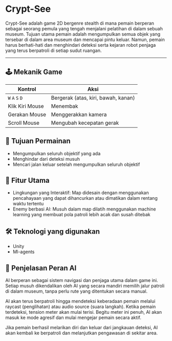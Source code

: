 # Crypt-See
Crypt-See adalah game 2D bergenre stealth di mana pemain berperan sebagai seorang pemula yang tengah menjalani pelatihan di dalam sebuah museum. Tujuan utama pemain adalah mengumpulkan semua objek yang tersebar di dalam area museum dan mencapai pintu keluar. Namun, pemain harus berhati-hati dan menghindari deteksi serta kejaran robot penjaga yang terus berpatroli di setiap sudut ruangan.

---

## 🕹️ Mekanik Game
| Kontrol              | Aksi                        |
|----------------------|-----------------------------|
| `W` `A` `S` `D`       | Bergerak (atas, kiri, bawah, kanan) |
| Klik Kiri Mouse      | Menembak                   |
| Gerakan Mouse        | Menggerakkan kamera         |
| Scroll Mouse         | Mengubah kecepatan gerak    |

## 🎯 Tujuan Permainan
- Mengumpulkan seluruh objektif yang ada
- Menghindar dari deteksi musuh
- Mencari jalan keluar setelah mengumpulkan seluruh objektif

## 🧠 Fitur Utama
- Lingkungan yang Interaktif: Map didesain dengan menggunakan pencahayaan yang dapat dihancurkan atau dimatikan dalam rentang waktu tertentu
- Enemy berbasi AI: Musuh dalam map dilatih menggunakan machine learning yang membuat pola patroli lebih acak dan susah ditebak

## 🛠️ Teknologi yang digunakan
- Unity
- Ml-agents

## 🤖 Penjelasan Peran AI
AI berperan sebagai sistem navigasi dan penjaga utama dalam game ini. Setiap musuh dikendalikan oleh AI yang secara mandiri memilih jalur patroli di dalam museum, tanpa perlu rute yang ditentukan secara manual.

AI akan terus berpatroli hingga mendeteksi keberadaan pemain melalui raycast (penglihatan) atau audio source (suara langkah). Ketika pemain terdeteksi, tension meter akan mulai terisi. Begitu meter ini penuh, AI akan masuk ke mode agresif dan mulai mengejar pemain secara aktif.

Jika pemain berhasil melarikan diri dan keluar dari jangkauan deteksi, AI akan kembali ke berpatroli dan melanjutkan pengawasan di sekitar area.
